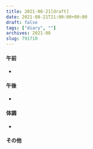 ```yaml
---
title: 2021-08-21[draft]
date: 2021-08-21T21:00:00+09:00
draft: false
tags: ["diary", ""]
archives: 2021-08
slug: 791710
---
```

#### 午前
- 
#### 午後
- 
#### 体調
- 
#### その他